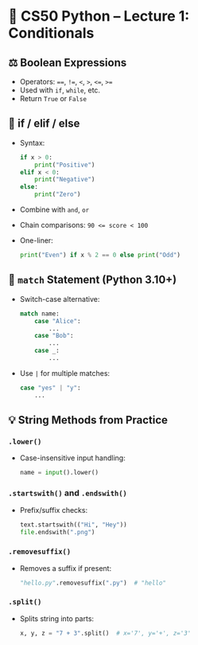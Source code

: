 # 🧠 CS50 Python – Lecture 1: Conditionals

## ⚖️ Boolean Expressions
- Operators: `==`, `!=`, `<`, `>`, `<=`, `>=`
- Used with `if`, `while`, etc.
- Return `True` or `False`

## 🔁 if / elif / else
- Syntax:
    ```python
    if x > 0:
        print("Positive")
    elif x < 0:
        print("Negative")
    else:
        print("Zero")
    ```

- Combine with `and`, `or`
- Chain comparisons: `90 <= score < 100`
- One-liner:
    ```python
    print("Even") if x % 2 == 0 else print("Odd")
    ```

## 🎯 `match` Statement (Python 3.10+)
- Switch-case alternative:
    ```python
    match name:
        case "Alice":
            ...
        case "Bob":
            ...
        case _:
            ...
    ```

- Use `|` for multiple matches:
    ```python
    case "yes" | "y":
        ...
    ```

## 💡 String Methods from Practice

### `.lower()`
- Case-insensitive input handling:
    ```python
    name = input().lower()
    ```

### `.startswith()` and `.endswith()`
- Prefix/suffix checks:
    ```python
    text.startswith(("Hi", "Hey"))
    file.endswith(".png")
    ```

### `.removesuffix()`
- Removes a suffix if present:
    ```python
    "hello.py".removesuffix(".py")  # "hello"
    ```

### `.split()`
- Splits string into parts:
    ```python
    x, y, z = "7 + 3".split()  # x='7', y='+', z='3'
    ```
